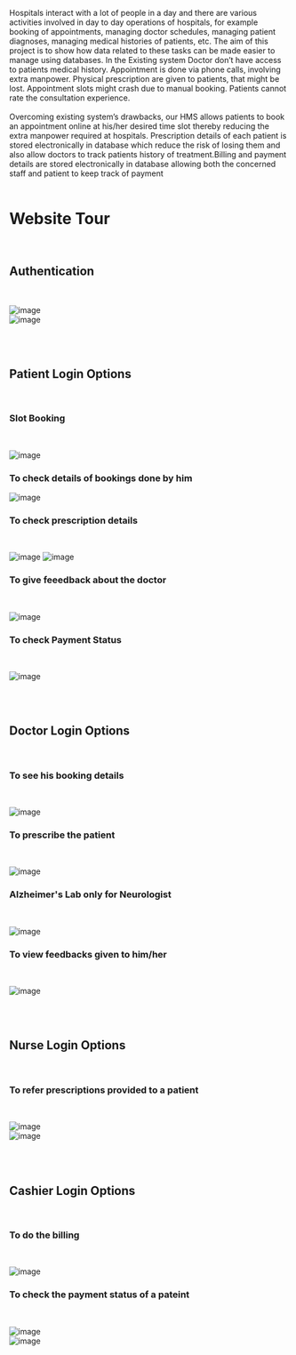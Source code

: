 Hospitals interact with a lot of people in a day and there are various activities involved in day to day operations of hospitals, for example booking of appointments, managing doctor schedules, managing patient diagnoses, managing medical histories of patients, etc. The aim of this project is to show how data related to these tasks can be made easier to manage using databases. In the Existing system Doctor don’t have access to patients medical history. Appointment is done via phone calls, involving extra manpower. Physical prescription are given to patients, that might be lost. Appointment slots might crash due to manual booking. Patients cannot rate the consultation experience.
<br>
<br>
Overcoming existing system’s drawbacks, our HMS allows patients to book an appointment online at his/her desired time slot thereby reducing the extra manpower required at hospitals. Prescription details of each patient is stored electronically in database which reduce the risk of losing them and also allow doctors to track patients history of treatment.Billing and payment details are stored electronically in database allowing both the concerned staff and patient to keep track of payment
<br>
<br>

<h1>Website Tour</h1>
<br>
<h2>Authentication</h2>
<br>

![image](https://github.com/SainathSY/HospitalManagementSystem/assets/93444827/d8a3ff68-db8a-4e9f-8f7e-be4754bb5e7a)
<br>
![image](https://github.com/SainathSY/HospitalManagementSystem/assets/93444827/38e86c1a-0785-4fe6-9cfa-7b67d5ac43e5)

<br>
<br>
<h2>Patient Login Options</h2>
<br>
<h3>Slot Booking</h3>
<br>

![image](https://github.com/SainathSY/HospitalManagementSystem/assets/93444827/8fd2d076-76fc-437c-9db4-74960d2d9293)
<br>
<h3>To check details of bookings done by him</h3>

![image](https://github.com/SainathSY/HospitalManagementSystem/assets/93444827/5614d784-b683-486f-a543-02beca17617b)
<br>
<h3>To check prescription details</h3>
<br>

![image](https://github.com/SainathSY/HospitalManagementSystem/assets/93444827/3f6d55b2-2156-4328-8b66-045e348e6b81)
![image](https://github.com/SainathSY/HospitalManagementSystem/assets/93444827/9e5ec1c2-5774-4401-b96f-e087b2eed25a)
<br>
<h3>To give feeedback about the doctor</h3>
<br>

![image](https://github.com/SainathSY/HospitalManagementSystem/assets/93444827/4e83265d-9e45-4d68-b2a0-a86bb8af4f57)
<br>
<h3>To check Payment Status</h3>
<br>

![image](https://github.com/SainathSY/HospitalManagementSystem/assets/93444827/2d88ef2b-a204-44aa-a99c-c3ddd826f603)

<br>
<br>
<h2>Doctor Login Options</h2>
<br>
<h3>To see his booking details</h3>
<br>

![image](https://github.com/SainathSY/HospitalManagementSystem/assets/93444827/9f9b2b4d-e68c-4a84-88bf-f56fc55e390c)
<br>
<h3>To prescribe the patient</h3>
<br>

![image](https://github.com/SainathSY/HospitalManagementSystem/assets/93444827/a7a112b7-89e4-4cec-aba2-8d859e64c8fd)
<br>
<h3>Alzheimer's Lab only for Neurologist</h3>
<br>

![image](https://github.com/SainathSY/HospitalManagementSystem/assets/93444827/a8b61eeb-a29a-4b98-97e8-5975f07e2d91)
<br>
<h3>To view feedbacks given to him/her</h3>
<br>

![image](https://github.com/SainathSY/HospitalManagementSystem/assets/93444827/6a09665e-1134-4036-a628-c089e2bff3b6)

<br>
<br>
<h2>Nurse Login Options</h2>
<br>
<h3>To refer prescriptions provided to a patient</h3>
<br>

![image](https://github.com/SainathSY/HospitalManagementSystem/assets/93444827/cc8de5e8-3fbc-4359-b71c-b3d9ae57617c)
<br>
![image](https://github.com/SainathSY/HospitalManagementSystem/assets/93444827/d4cc8e60-26b7-4b10-b953-2ff7eaec8156)

<br>
<br>
<h2>Cashier Login Options</h2>
<br>
<h3>To do the billing</h3>
<br>

![image](https://github.com/SainathSY/HospitalManagementSystem/assets/93444827/e42694fb-fac0-4036-a044-7630eb37ec23)
<br>
<h3>To check the payment status of a pateint</h3>
<br>

![image](https://github.com/SainathSY/HospitalManagementSystem/assets/93444827/07ca3200-3a13-45d6-87b6-165d6952f5d0)
<br>
![image](https://github.com/SainathSY/HospitalManagementSystem/assets/93444827/50fe3dc9-29c5-4e28-8f7b-ded456c7299d)






















